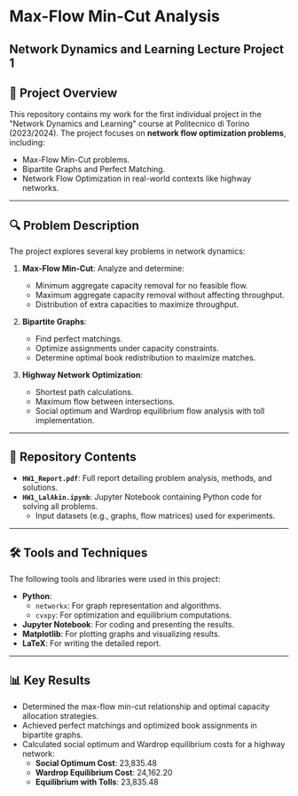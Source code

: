 # Max-Flow Min-Cut Analysis 
## Network Dynamics and Learning Lecture Project 1

## 📜 Project Overview
This repository contains my work for the first individual project in the "Network Dynamics and Learning" course at Politecnico di Torino (2023/2024). The project focuses on **network flow optimization problems**, including:
- Max-Flow Min-Cut problems.
- Bipartite Graphs and Perfect Matching.
- Network Flow Optimization in real-world contexts like highway networks.

---

## 🔍 Problem Description
The project explores several key problems in network dynamics:
1. **Max-Flow Min-Cut**: Analyze and determine:
   - Minimum aggregate capacity removal for no feasible flow.
   - Maximum aggregate capacity removal without affecting throughput.
   - Distribution of extra capacities to maximize throughput.
   
2. **Bipartite Graphs**:
   - Find perfect matchings.
   - Optimize assignments under capacity constraints.
   - Determine optimal book redistribution to maximize matches.

3. **Highway Network Optimization**:
   - Shortest path calculations.
   - Maximum flow between intersections.
   - Social optimum and Wardrop equilibrium flow analysis with toll implementation.

---

## 📂 Repository Contents
- **`HW1_Report.pdf`**: Full report detailing problem analysis, methods, and solutions.
- **`HW1_LalAkin.ipynb`**: Jupyter Notebook containing Python code for solving all problems.
  - Input datasets (e.g., graphs, flow matrices) used for experiments.

---

## 🛠️ Tools and Techniques
The following tools and libraries were used in this project:
- **Python**:
  - `networkx`: For graph representation and algorithms.
  - `cvxpy`: For optimization and equilibrium computations.
- **Jupyter Notebook**: For coding and presenting the results.
- **Matplotlib**: For plotting graphs and visualizing results.
- **LaTeX**: For writing the detailed report.

---

## 📊 Key Results
- Determined the max-flow min-cut relationship and optimal capacity allocation strategies.
- Achieved perfect matchings and optimized book assignments in bipartite graphs.
- Calculated social optimum and Wardrop equilibrium costs for a highway network:
  - **Social Optimum Cost**: 23,835.48
  - **Wardrop Equilibrium Cost**: 24,162.20
  - **Equilibrium with Tolls**: 23,835.48
